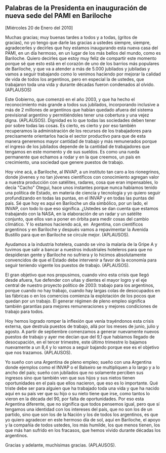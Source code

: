 Palabras de la Presidenta en inauguración de nueva sede del PAMI en Bariloche
-----------------------------------------------------------------------------

[Miércoles 20 de Enero del 2010]

Muchas gracias; muy buenas tardes a todos y a todas, (gritos de
gracias), no yo tengo que darle las gracias a ustedes siempre, siempre,
agradecerles y decirles que hoy estamos inaugurando esta nueva casa del
PAMI, en un día hermoso, en un lugar de los más bellos del mundo, como
es Bariloche. Quiero decirles que estoy muy feliz de compartir este
momento porque sé que esto está en el corazòn de uno de los barrios más
populares de Bariloche, y que va a atender a más de 5.000 jubilados y
jubiladas y vamos a seguir trabajando como lo venimos haciendo por
mejorar la calidad de vida de todos los argentinos, pero en especial la
de ustedes, que trabajaron toda una vida y durante décadas fueron
condenados al olvido. (APLAUSOS)

Este Gobierno, que comenzó en el año 2003, y que ha hecho el
reconocimiento más grande a todos sus jubilados, incorporando inclusive
a más de 2 millones de argentinos que habían quedado afuera del sistema
previsional argentino y permitiéndoles tener una cobertura y una vejez
digna. (APLAUSOS). Dignidad es lo que todas las sociedades deben tener
por sobre todas las cosas. Es cierto, es cierto y por eso también
recuperamos la administración de los recursos de los trabajadores para
precisamente orientarlos hacia el sector productivo para que de esta
manera generemos mayor cantidad de trabajo y más remunerados porque el
ingreso de los jubilados depende de la cantidad de trabajadores que
tengamos en este momento y de sus sueldos. Es como una rueda permanente
que echamos a rodar y en la que creemos, un país en crecimiento, una
sociedad que genere puestos de trabajo.

Hoy vine acá, a Bariloche, al INVAP, a un instituto tan caro a los
rionegrinos, donde jóvenes y no tan jóvenes científicos con conocimiento
agregan valor a nuestra producción con satélites, radares, cosa que eran
impensables, lo decía "Cacho" Otegui, hace unos instantes porque nunca
habíamos tenido una política de Estado, en materia de ciencia y
tecnología y yo quiero seguir profundizando en todas las puntas, en el
INVAP y en todas las puntas del país. Sé que hoy es aquí en Bariloche un
día simbólico, por un lado, el INVAP, con todo lo que eso significa.
¿Ustedes se dan cuenta que estamos trabajando con la NASA, en la
elaboración de un radar y un satèlite conjunto, que ellos van a poner en
órbita para medir cosas del cambio climático. Y lo estamos haciendo acá,
en  Argentina, con científicos argentinos y en Bariloche y después vamos
a repavimentar la Avenida Bustillo para que en Bariloche se circule
mejor. (APLAUSOS).

Ayudamos a la industria hotelera, cuando se vino la malaria de la Gripe
A y tuvimos que salir a bancar a nuestros industriales hoteleros para
que no despidieran gente y Bariloche no sufriera y lo hicimos
absolutamente convencidos de que el Estado debe intervenir a favor de la
economía para seguir teniendo vigente los puestos de trabajo.
(APLAUSOS).

El gran objetivo que nos propusimos, cuando vino esta crisis que llegó
desde afuera, fue defender con uñas y dientes el mayor logro y el eje
central de nuestro proyecto político de 2003: trabajo para los
argentinos, porque cuando no hay trabajo, cuando hay largas colas de
desocupados en las fábricas o en los comercios comienza la explotación
de los pocos que quedan por un trabajo. El generar régimen de pleno
empleo significa también garantías para mejores remuneraciones y mejores
condiciones de trabajo para todos.

Hoy hemos logrado romper la inflexión que venía trayéndonos esta crisis
externa, que destruía puestos de trabajo, allá por los meses de junio,
julio y agosto. A partir de septiembre comenzamos a generar nuevamente
nuevos puestos de trabajo y ayer me decían que del 9,1 que habíamos
llegado de desocupación, en el tercer trimestre, este último trimestre
lo bajamos nuevamente a un 8,4 y lo vamos a seguir bajando porque ese es
el objetivo que nos trazamos. (APLAUSOS).

Yo sueño con una Argentina de pleno empleo; sueño con una Argentina
donde ejemplos como el INVAP o el Balseiro se multipliquen a lo largo y
a lo ancho del país; sueño con jubilados que no solamente perciben sus
ingresos sino que también ven que sus hijos y sus nietos tienen
oportunidades en el país que ellos nacieron, que eso es lo importante.
Qué triste debe ser para alguien que ha trabajado toda una vida y que ha
nacido aquí en su país ver que su hijo o su nieto tiene que irse, como
tantos lo vieron en la década del 90, por falta de oportunidades. Por
eso esta Argentina diferente, que no significa que todos pensemos igual,
pero que sí tengamos una identidad con los intereses del país, que no
son los de un partido, sino que son los de la Nación y los de todos los
argentinos, es que yo quiero agradecer en este hermoso día de sol, aquí
en Bariloche, el apoyo y la compañía de todos ustedes, los más humilde,
los que menos tienen, los que más han sufrido en los fracasos, que hemos
vivido durante décadas los argentinos.

Gracias y adelante, muchísimas gracias. (APLAUSOS).      
